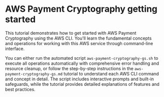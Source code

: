 # AWS Payment Cryptography getting started

This tutorial demonstrates how to get started with AWS Payment Cryptography using the AWS CLI. You'll learn the fundamental concepts and operations for working with this AWS service through command-line interface.

You can either run the automated script `aws-payment-cryptography-gs.sh` to execute all operations automatically with comprehensive error handling and resource cleanup, or follow the step-by-step instructions in the `aws-payment-cryptography-gs.md` tutorial to understand each AWS CLI command and concept in detail. The script includes interactive prompts and built-in safeguards, while the tutorial provides detailed explanations of features and best practices.
